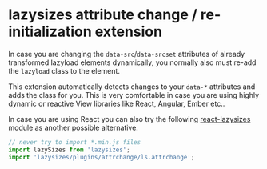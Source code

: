 # lazysizes attribute change / re-initialization extension

In case you are changing the ``data-src``/``data-srcset`` attributes of already transformed lazyload elements dynamically, you normally also must re-add the ``lazyload`` class to the element.

This extension automatically detects changes to your ``data-*`` attributes and adds the class for you. This is very comfortable in case you are using highly dynamic or reactive View libraries like React, Angular, Ember etc..

In case you are using React you can also try the following [react-lazysizes](https://www.npmjs.com/package/react-lazysizes) module as another possible alternative.

```js
// never try to import *.min.js files 
import lazySizes from 'lazysizes';
import 'lazysizes/plugins/attrchange/ls.attrchange';
```

